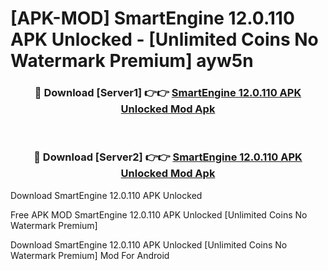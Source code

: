 # [APK-MOD] SmartEngine 12.0.110 APK Unlocked - [Unlimited Coins No Watermark Premium] ayw5n



<div align="center">
<h3>🔴 Download [Server1] 👉👉 <a href="https://momento.my/?title=SmartEngine_12.0.110_APK_Unlocked">SmartEngine 12.0.110 APK Unlocked Mod Apk</a></h3><br>

<h3>🔴 Download [Server2] 👉👉 <a href="https://momento.my/?title=SmartEngine_12.0.110_APK_Unlocked">SmartEngine 12.0.110 APK Unlocked Mod Apk</a></h3>
</div>



Download SmartEngine 12.0.110 APK Unlocked 

Free APK MOD SmartEngine 12.0.110 APK Unlocked [Unlimited Coins No Watermark Premium]

Download SmartEngine 12.0.110 APK Unlocked [Unlimited Coins No Watermark Premium] Mod For Android
